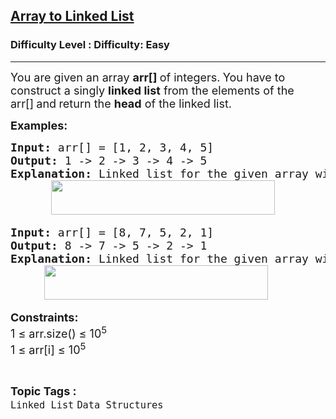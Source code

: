 <h2><a href="https://www.geeksforgeeks.org/problems/introduction-to-linked-list/1">Array to Linked List</a></h2><h3>Difficulty Level : Difficulty: Easy</h3><hr><div class="problems_problem_content__Xm_eO"><p><span style="font-size: 18px;">You are given an array <strong>arr[]&nbsp;</strong></span><span style="font-size: 18px;">of integers</span><span style="font-size: 18px;">.<strong> </strong>You have to construct a singly <strong>linked list</strong> from the elements of the arr[]<strong>&nbsp;</strong>and<strong>&nbsp;</strong></span><span style="font-size: 18px;">return the <strong>head</strong> of the linked list.</span></p>
<p><strong><span style="font-size: 18px;">Examples:</span></strong></p>
<pre><span style="font-size: 18px;"><strong>Input: </strong>arr[] = [1, 2, 3, 4, 5]
<strong>Output: </strong>1 -&gt; 2 -&gt; 3 -&gt; 4 -&gt; 5 
<strong>Explanation:</strong> Linked list for the given array will be,<br> &nbsp; &nbsp;  <img src="https://media.geeksforgeeks.org/img-practice/prod/addEditProblem/712529/Web/Other/blobid0_1754908458.webp" width="358" height="55"></span></pre>
<pre><span style="font-size: 18px;"><strong>Input: </strong>arr[] = [8, 7, 5, 2, 1]
<strong>Output: </strong>8 -&gt; 7 -&gt; 5 -&gt; 2 -&gt; 1
<strong>Explanation:</strong> Linked list for the given array will be,<br> &nbsp; &nbsp; <img src="https://media.geeksforgeeks.org/img-practice/prod/addEditProblem/712529/Web/Other/blobid1_1754908487.webp" width="358" height="55"></span></pre>
<p><span style="font-size: 18px;"><strong>Constraints:</strong><br>1 ≤ arr.size() ≤ 10<sup>5</sup><br>1 ≤ arr[i] ≤ 10<sup>5</sup></span></p></div><br><p><span style=font-size:18px><strong>Topic Tags : </strong><br><code>Linked List</code>&nbsp;<code>Data Structures</code>&nbsp;